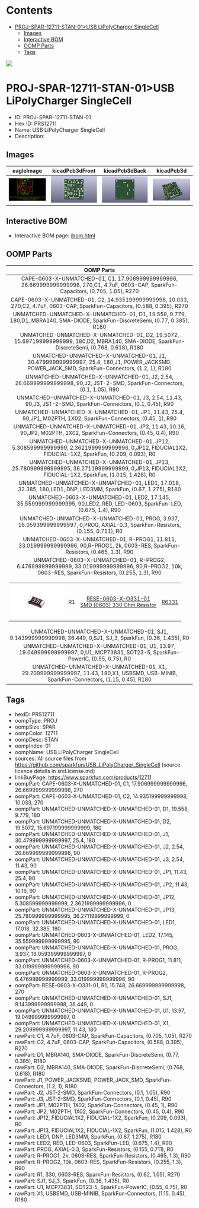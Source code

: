 



Contents
========

* [PROJ-SPAR-12711-STAN-01>USB LiPolyCharger SingleCell](#proj-spar-12711-stan-01usb-lipolycharger-singlecell)
	* [Images](#images)
	* [Interactive BOM](#interactive-bom)
	* [OOMP Parts](#oomp-parts)
	* [Tags](#tags)
  
![][im]
# PROJ-SPAR-12711-STAN-01>USB LiPolyCharger SingleCell

- ID: PROJ-SPAR-12711-STAN-01
- Hex ID: PRS12711
- Name: USB LiPolyCharger SingleCell
- Description: 

## Images
  
  

|eagleImage|kicadPcb3dFront|kicadPcb3dBack|kicadPcb3d|
| :---: | :---: | :---: | :---: |
|[![eagleImage](eagleImage_140.png)](eagleImage_600.png)|[![kicadPcb3dFront](kicadPcb3dFront_140.png)](kicadPcb3dFront_600.png)|[![kicadPcb3dBack](kicadPcb3dBack_140.png)](kicadPcb3dBack_600.png)|[![kicadPcb3d](kicadPcb3d_140.png)](kicadPcb3d_600.png)|

## Interactive BOM

- Interactive BOM page: [ibom.html](kicad/bom/ibom.html)

## OOMP Parts
  

|OOMP Parts|
| :---: |
|CAPE-0603-X-UNMATCHED-01, C1, 17.906999999999996, 26.669999999999998, 270,C1, 4.7uF, 0603-CAP, SparkFun-Capacitors, (0.705, 1.05), R270|
|CAPE-0603-X-UNMATCHED-01, C2, 14.935199999999998, 10.033, 270,C2, 4.7uF, 0603-CAP, SparkFun-Capacitors, (0.588, 0.395), R270|
|UNMATCHED-UNMATCHED-X-UNMATCHED-01, D1, 19.558, 9.779, 180,D1, MBRA140, SMA-DIODE, SparkFun-DiscreteSemi, (0.77, 0.385), R180|
|UNMATCHED-UNMATCHED-X-UNMATCHED-01, D2, 19.5072, 15.697199999999999, 180,D2, MBRA140, SMA-DIODE, SparkFun-DiscreteSemi, (0.768, 0.618), R180|
|UNMATCHED-UNMATCHED-X-UNMATCHED-01, J1, 30.479999999999997, 25.4, 180,J1, POWER_JACKSMD, POWER_JACK_SMD, SparkFun-Connectors, (1.2, 1), R180|
|UNMATCHED-UNMATCHED-X-UNMATCHED-01, J2, 2.54, 26.669999999999998, 90,J2, JST-2-SMD, SparkFun-Connectors, (0.1, 1.05), R90|
|UNMATCHED-UNMATCHED-X-UNMATCHED-01, J3, 2.54, 11.43, 90,J3, JST-2-SMD, SparkFun-Connectors, (0.1, 0.45), R90|
|UNMATCHED-UNMATCHED-X-UNMATCHED-01, JP1, 11.43, 25.4, 90,JP1, M02PTH, 1X02, SparkFun-Connectors, (0.45, 1), R90|
|UNMATCHED-UNMATCHED-X-UNMATCHED-01, JP2, 11.43, 10.16, 90,JP2, M02PTH, 1X02, SparkFun-Connectors, (0.45, 0.4), R90|
|UNMATCHED-UNMATCHED-X-UNMATCHED-01, JP12, 5.308599999999999, 2.3621999999999996, 0,JP12, FIDUCIAL1X2, FIDUCIAL-1X2, SparkFun, (0.209, 0.093), R0|
|UNMATCHED-UNMATCHED-X-UNMATCHED-01, JP13, 25.780999999999995, 36.27119999999999, 0,JP13, FIDUCIAL1X2, FIDUCIAL-1X2, SparkFun, (1.015, 1.428), R0|
|UNMATCHED-UNMATCHED-X-UNMATCHED-01, LED1, 17.018, 32.385, 180,LED1, DNP, LED3MM, SparkFun, (0.67, 1.275), R180|
|UNMATCHED-0603-X-UNMATCHED-01, LED2, 17.145, 35.559999999999995, 90,LED2, RED, LED-0603, SparkFun-LED, (0.675, 1.4), R90|
|UNMATCHED-UNMATCHED-X-UNMATCHED-01, PROG, 3.937, 18.059399999999997, 0,PROG, AXIAL-0.3, SparkFun-Resistors, (0.155, 0.711), R0|
|UNMATCHED-0603-X-UNMATCHED-01, R-PROG1, 11.811, 33.019999999999996, 90,R-PROG1, 2k, 0603-RES, SparkFun-Resistors, (0.465, 1.3), R90|
|UNMATCHED-0603-X-UNMATCHED-01, R-PROG2, 6.476999999999999, 33.019999999999996, 90,R-PROG2, 10k, 0603-RES, SparkFun-Resistors, (0.255, 1.3), R90|
|<table><tr><td>![RESE-0603-X-O331-01](https://raw.githubusercontent.com/oomlout/oomlout_OOMP_parts/main/RESE-0603-X-O331-01/image_140.jpg)</td><td> R1</td><td>[RESE-0603-X-O331-01<br>SMD (0603) 330 Ohm Resistor](https://github.com/oomlout/oomlout_OOMP_parts/tree/main/RESE-0603-X-O331-01/)</td><td>[R6331](https://github.com/oomlout/oomlout_OOMP_parts/tree/main/RESE-0603-X-O331-01/)</td></tr></table>|
|UNMATCHED-UNMATCHED-X-UNMATCHED-01, SJ1, 9.143999999999998, 36.449, 0,SJ1, SJ_3, SparkFun, (0.36, 1.435), R0|
|UNMATCHED-UNMATCHED-X-UNMATCHED-01, U1, 13.97, 19.049999999999997, 0,U1, MCP73831, SOT23-5, SparkFun-PowerIC, (0.55, 0.75), R0|
|UNMATCHED-UNMATCHED-X-UNMATCHED-01, X1, 29.209999999999997, 11.43, 180,X1, USBSMD, USB-MINIB, SparkFun-Connectors, (1.15, 0.45), R180|

## Tags

- hexID: PRS12711
- oompType: PROJ
- oompSize: SPAR
- oompColor: 12711
- oompDesc: STAN
- oompIndex: 01
- oompName: USB LiPolyCharger SingleCell
- sources: All source files from https://github.com/sparkfun/USB_LiPolyCharger_SingleCell (source licence details in srcLicense.md)
- linkBuyPage: https://www.sparkfun.com/products/12711
- oompPart: CAPE-0603-X-UNMATCHED-01, C1, 17.906999999999996, 26.669999999999998, 270
- oompPart: CAPE-0603-X-UNMATCHED-01, C2, 14.935199999999998, 10.033, 270
- oompPart: UNMATCHED-UNMATCHED-X-UNMATCHED-01, D1, 19.558, 9.779, 180
- oompPart: UNMATCHED-UNMATCHED-X-UNMATCHED-01, D2, 19.5072, 15.697199999999999, 180
- oompPart: UNMATCHED-UNMATCHED-X-UNMATCHED-01, J1, 30.479999999999997, 25.4, 180
- oompPart: UNMATCHED-UNMATCHED-X-UNMATCHED-01, J2, 2.54, 26.669999999999998, 90
- oompPart: UNMATCHED-UNMATCHED-X-UNMATCHED-01, J3, 2.54, 11.43, 90
- oompPart: UNMATCHED-UNMATCHED-X-UNMATCHED-01, JP1, 11.43, 25.4, 90
- oompPart: UNMATCHED-UNMATCHED-X-UNMATCHED-01, JP2, 11.43, 10.16, 90
- oompPart: UNMATCHED-UNMATCHED-X-UNMATCHED-01, JP12, 5.308599999999999, 2.3621999999999996, 0
- oompPart: UNMATCHED-UNMATCHED-X-UNMATCHED-01, JP13, 25.780999999999995, 36.27119999999999, 0
- oompPart: UNMATCHED-UNMATCHED-X-UNMATCHED-01, LED1, 17.018, 32.385, 180
- oompPart: UNMATCHED-0603-X-UNMATCHED-01, LED2, 17.145, 35.559999999999995, 90
- oompPart: UNMATCHED-UNMATCHED-X-UNMATCHED-01, PROG, 3.937, 18.059399999999997, 0
- oompPart: UNMATCHED-0603-X-UNMATCHED-01, R-PROG1, 11.811, 33.019999999999996, 90
- oompPart: UNMATCHED-0603-X-UNMATCHED-01, R-PROG2, 6.476999999999999, 33.019999999999996, 90
- oompPart: RESE-0603-X-O331-01, R1, 15.748, 26.669999999999998, 270
- oompPart: UNMATCHED-UNMATCHED-X-UNMATCHED-01, SJ1, 9.143999999999998, 36.449, 0
- oompPart: UNMATCHED-UNMATCHED-X-UNMATCHED-01, U1, 13.97, 19.049999999999997, 0
- oompPart: UNMATCHED-UNMATCHED-X-UNMATCHED-01, X1, 29.209999999999997, 11.43, 180
- rawPart: C1, 4.7uF, 0603-CAP, SparkFun-Capacitors, (0.705, 1.05), R270
- rawPart: C2, 4.7uF, 0603-CAP, SparkFun-Capacitors, (0.588, 0.395), R270
- rawPart: D1, MBRA140, SMA-DIODE, SparkFun-DiscreteSemi, (0.77, 0.385), R180
- rawPart: D2, MBRA140, SMA-DIODE, SparkFun-DiscreteSemi, (0.768, 0.618), R180
- rawPart: J1, POWER_JACKSMD, POWER_JACK_SMD, SparkFun-Connectors, (1.2, 1), R180
- rawPart: J2, JST-2-SMD, SparkFun-Connectors, (0.1, 1.05), R90
- rawPart: J3, JST-2-SMD, SparkFun-Connectors, (0.1, 0.45), R90
- rawPart: JP1, M02PTH, 1X02, SparkFun-Connectors, (0.45, 1), R90
- rawPart: JP2, M02PTH, 1X02, SparkFun-Connectors, (0.45, 0.4), R90
- rawPart: JP12, FIDUCIAL1X2, FIDUCIAL-1X2, SparkFun, (0.209, 0.093), R0
- rawPart: JP13, FIDUCIAL1X2, FIDUCIAL-1X2, SparkFun, (1.015, 1.428), R0
- rawPart: LED1, DNP, LED3MM, SparkFun, (0.67, 1.275), R180
- rawPart: LED2, RED, LED-0603, SparkFun-LED, (0.675, 1.4), R90
- rawPart: PROG, AXIAL-0.3, SparkFun-Resistors, (0.155, 0.711), R0
- rawPart: R-PROG1, 2k, 0603-RES, SparkFun-Resistors, (0.465, 1.3), R90
- rawPart: R-PROG2, 10k, 0603-RES, SparkFun-Resistors, (0.255, 1.3), R90
- rawPart: R1, 330, 0603-RES, SparkFun-Resistors, (0.62, 1.05), R270
- rawPart: SJ1, SJ_3, SparkFun, (0.36, 1.435), R0
- rawPart: U1, MCP73831, SOT23-5, SparkFun-PowerIC, (0.55, 0.75), R0
- rawPart: X1, USBSMD, USB-MINIB, SparkFun-Connectors, (1.15, 0.45), R180



[im]: kicadPcb3d_450.png
